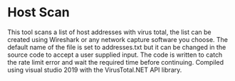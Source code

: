 # Host Scan 

This tool scans a list of host addresses with virus total, the list can be created using Wireshark or any network capture software you choose. The default name of the file is set to addresses.txt but it can be changed in the source code to accept a user supplied input. The code is written to catch the rate limit error and wait the required time before continuing. Compiled using visual studio 2019 with the VirusTotal.NET API library.  
